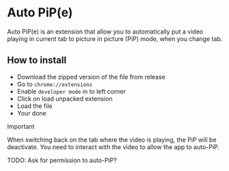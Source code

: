 # Auto PiP(e)

Auto PiP(e) is an extension that allow you to automatically put a video playing in current tab to picture in picture (PiP) mode, when you change tab.

## How to install

-   Download the zipped version of the file from release
-   Go to `chrome://extensions`
-   Enable `developer mode` in to left corner
-   Click on load unpacked extension
-   Load the file
-   Your done

> [!IMPORTANT]  
> When switching back on the tab where the video is playing, the PiP will be deactivate. You need to interact with the video to allow the app to auto-PiP.

TODO: Ask for permission to auto-PiP?
